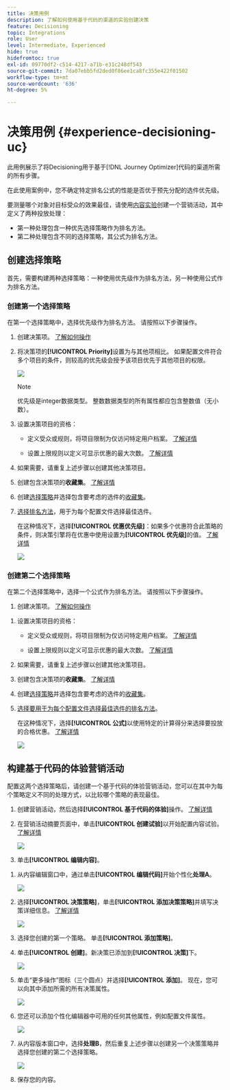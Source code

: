 ```yaml
---
title: 决策用例
description: 了解如何使用基于代码的渠道的实验创建决策
feature: Decisioning
topic: Integrations
role: User
level: Intermediate, Experienced
hide: true
hidefromtoc: true
exl-id: 09770df2-c514-4217-a71b-e31c248df543
source-git-commit: 7da07ebb5fd2ded0f86ee1ca8fc355e422f01502
workflow-type: tm+mt
source-wordcount: '636'
ht-degree: 5%

---
```


# 决策用例 {#experience-decisioning-uc}

此用例展示了将Decisioning用于基于[!DNL Journey Optimizer]代码的渠道所需的所有步骤。

<!--In this use case, you create a campaign where you define two delivery treatments - each containing a different decision policy in order to measure which one performs best for your target audience.-->

在此使用案例中，您不确定特定排名公式的性能是否优于预先分配的选件优先级。

要测量哪个对象对目标受众的效果最佳，请使用[内容实验](../content-management/content-experiment.md)创建一个营销活动，其中定义了两种投放处理：

<!--Set up the experiment such that:-->

* 第一种处理包含一种优先选择策略作为排名方法。
* 第二种处理包含不同的选择策略，其公式为排名方法。

## 创建选择策略

首先，需要构建两种选择策略：一种使用优先级作为排名方法，另一种使用公式作为排名方法。

### 创建第一个选择策略

在第一个选择策略中，选择优先级作为排名方法。 请按照以下步骤操作。

1. 创建决策项。 [了解如何操作](items.md)

1. 将决策项的&#x200B;**[!UICONTROL Priority]**&#x200B;设置为与其他项相比。 如果配置文件符合多个项目的条件，则较高的优先级会授予该项目优先于其他项目的权限。

   ![](assets/exd-uc-item-priority.png)

   >[!NOTE]
   >
   >优先级是integer数据类型。 整数数据类型的所有属性都应包含整数值（无小数）。

1. 设置决策项目的资格：

   * 定义受众或规则，将项目限制为仅访问特定用户档案。 [了解详情](items.md#eligibility)

   * 设置上限规则以定义可显示优惠的最大次数。 [了解详情](items.md#capping)

1. 如果需要，请重复上述步骤以创建其他决策项目。

1. 创建包含决策项的&#x200B;**收藏集**。 [了解详情](collections.md)

1. 创建[选择策略](selection-strategies.md#create-selection-strategy)并选择包含要考虑的选件的[收藏集](collections.md)。

1. [选择排名方法](#select-ranking-method)，用于为每个配置文件选择最佳选件。

   在这种情况下，选择&#x200B;**[!UICONTROL 优惠优先级]**：如果多个优惠符合此策略的条件，则决策引擎将在优惠中使用设置为&#x200B;**[!UICONTROL 优先级]**&#x200B;的值。 [了解详情](selection-strategies.md#offer-priority)

   ![](assets/exd-uc-strategy-priority.png)

### 创建第二个选择策略

在第二个选择策略中，选择一个公式作为排名方法。 请按照以下步骤操作。

1. 创建决策项。 [了解如何操作](items.md)

<!--1. Set the same **[!UICONTROL Priority]** as for the first decision item. TBC?-->

1. 设置决策项目的资格：

   * 定义受众或规则，将项目限制为仅访问特定用户档案。 [了解详情](items.md#eligibility)

   * 设置上限规则以定义可显示优惠的最大次数。 [了解详情](items.md#capping)

1. 如果需要，请重复上述步骤以创建其他决策项目。

1. 创建包含决策项的&#x200B;**收藏集**。 [了解详情](collections.md)

1. 创建[选择策略](selection-strategies.md#create-selection-strategy)并选择包含要考虑的选件的[收藏集](collections.md)。

1. [选择要用于为每个配置文件选择最佳选件的排名方法](#select-ranking-method)。

   在这种情况下，选择&#x200B;**[!UICONTROL 公式]**&#x200B;以使用特定的计算得分来选择要投放的合格优惠。 [了解详情](selection-strategies.md#ranking-formula)

   ![](assets/exd-uc-strategy-formula.png)

## 构建基于代码的体验营销活动

<!--To present the best dynamic offer and experience to your visitors on your website or mobile app, add a decision policy to a code-based campaign.

Define two delivery treatments each containing a different decision policy.-->

配置这两个选择策略后，请创建一个基于代码的体验营销活动，您可以在其中为每个策略定义不同的处理方式，以比较哪个策略的表现最佳。

1. 创建营销活动，然后选择&#x200B;**[!UICONTROL 基于代码的体验]**&#x200B;操作。 [了解详情](../code-based/create-code-based.md)

1. 在营销活动摘要页面中，单击&#x200B;**[!UICONTROL 创建试验]**&#x200B;以开始配置内容试验。 [了解详情](../content-management/content-experiment.md)

   ![](assets/exd-uc-create-experiment.png)

1. 单击&#x200B;**[!UICONTROL 编辑内容]**。

<!--1. Sart personalizing **Treatment A** by clicking **[!UICONTROL Create]**.

    ![](assets/exd-uc-create-treatment-a.png)-->

1. 从内容编辑窗口中，通过单击&#x200B;**[!UICONTROL 编辑代码]**&#x200B;开始个性化&#x200B;**处理A**。

   ![](assets/exd-uc-experiment-treatment-a.png)

1. 选择&#x200B;**[!UICONTROL 决策策略]**，单击&#x200B;**[!UICONTROL 添加决策策略]**&#x200B;并填写决策详细信息。 [了解详情](create-decision.md)

   ![](assets/decision-code-based-create.png)

1. 选择您创建的第一个策略。 单击&#x200B;**[!UICONTROL 添加策略]**。

1. 单击&#x200B;**[!UICONTROL 创建]**。新决策已添加到&#x200B;**[!UICONTROL 决策]**&#x200B;下。

   ![](assets/decision-code-based-decision-added.png)

1. 单击“更多操作”图标（三个圆点）并选择&#x200B;**[!UICONTROL 添加]**。 现在，您可以向其中添加所需的所有决策属性。

   ![](assets/decision-code-based-add-decision.png)

1. 您还可以添加个性化编辑器中可用的任何其他属性，例如配置文件属性。

   ![](assets/decision-code-based-decision-profile-attribute.png)

1. 从内容版本窗口中，选择&#x200B;**处理B**，然后重复上述步骤以创建另一个决策策略并选择您创建的第二个选择策略。

   ![](assets/exd-uc-experiment-treatment-b.png)

1. 保存您的内容。
